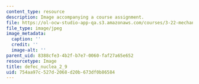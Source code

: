 ```yaml
---
content_type: resource
description: Image accompanying a course assignment.
file: https://ol-ocw-studio-app-qa.s3.amazonaws.com/courses/3-22-mechanical-behavior-of-materials-spring-2008/754aa97c527d2068d20b673df0b86584_defec_nuclea_2_9.jpg
file_type: image/jpeg
image_metadata:
  caption: ''
  credit: ''
  image-alt: ''
parent_uid: 8388cfe3-4b2f-b7e7-0060-faf27a65e652
resourcetype: Image
title: defec_nuclea_2_9
uid: 754aa97c-527d-2068-d20b-673df0b86584
---
```

